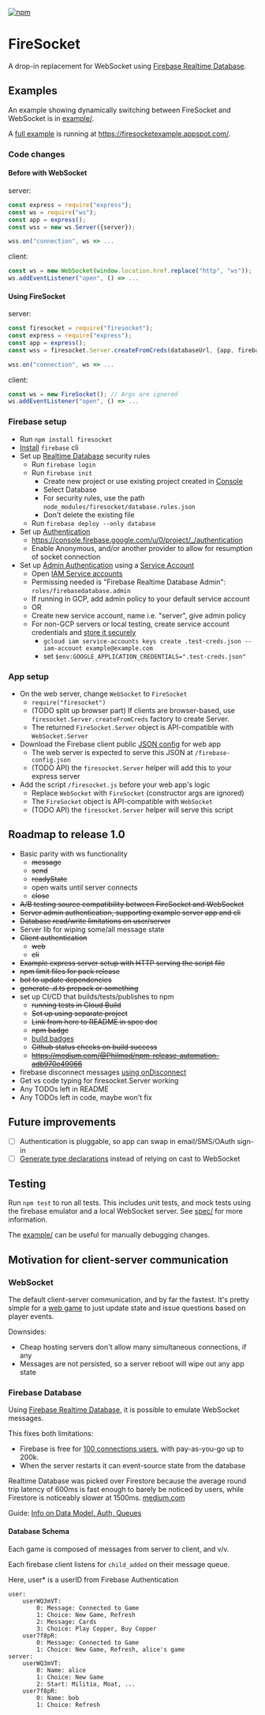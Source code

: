 [![npm](https://img.shields.io/npm/v/firesocket)](https://www.npmjs.com/package/firesocket)

# FireSocket

A drop-in replacement for WebSocket using [Firebase Realtime Database](https://firebase.google.com/docs/database).

## Examples

An example showing dynamically switching between FireSocket and WebSocket is in [example/](example/).

A [full example](https://github.com/darthwalsh/FireSocketExample) is running at https://firesocketexample.appspot.com/.

### Code changes

#### Before with WebSocket

server:

```javascript
const express = require("express");
const ws = require("ws");
const app = express();
const wss = new ws.Server({server});

wss.on("connection", ws => ...
```

client:

```javascript
const ws = new WebSocket(window.location.href.replace("http", "ws"));
ws.addEventListener("open", () => ...
```

#### Using FireSocket

server:

```javascript
const firesocket = require("firesocket");
const express = require("express");
const app = express();
const wss = firesocket.Server.createFromCreds(databaseUrl, {app, firebaseConfig});

wss.on("connection", ws => ...
```

client:

```javascript
const ws = new FireSocket(); // Args are ignored
ws.addEventListener("open", () => ...
```

### Firebase setup

- Run `npm install firesocket`
- [Install](https://firebase.google.com/docs/cli#install_the_firebase_cli) `firebase` cli
- Set up [Realtime Database](https://firebase.google.com/docs/database) security rules
  - Run `firebase login`
  - Run `firebase init`
    - Create new project or use existing project created in [Console](https://console.firebase.google.com/)
    - Select Database
    - For security rules, use the path `node_modules/firesocket/database.rules.json`
    - Don't delete the existing file
  - Run `firebase deploy --only database`
- Set up [Authentication](https://firebase.google.com/docs/auth)
  - https://console.firebase.google.com/u/0/project/_/authentication
  - Enable Anonymous, and/or another provider to allow for resumption of socket connection
- Set up [Admin Authentication](https://firebase.google.com/docs/database/admin/start#admin-sdk-authentication) using a [Service Account](https://developers.google.com/identity/protocols/OAuth2ServiceAccount#overview)
  - Open [IAM Service accounts](https://console.developers.google.com/iam-admin/serviceaccounts)
  - Permissing needed is "Firebase Realtime Database Admin": `roles/firebasedatabase.admin`
  - If running in GCP, add admin policy to your default service account
  - OR
  - Create new service account, name i.e. "server", give admin policy
  - For non-GCP servers or local testing, create service account credentials and [store it securely](https://cloud.google.com/iam/docs/understanding-service-accounts#managing_service_account_keys)
    - `gcloud iam service-accounts keys create .test-creds.json --iam-account example@example.com`
    - set `$env:GOOGLE_APPLICATION_CREDENTIALS=".test-creds.json"`

### App setup

- On the web server, change `WebSocket` to `FireSocket`
  - `require("firesocket")`
  - (TODO split up browser part) If clients are browser-based, use `firesocket.Server.createFromCreds` factory to create Server.
  - The returned `FireSocket.Server` object is API-compatible with `WebSocket.Server`
- Download the Firebase client public [JSON config](https://support.google.com/firebase/answer/7015592) for web app
  - The web server is expected to serve this JSON at `/firebase-config.json`
  - (TODO API) the `firesocket.Server` helper will add this to your express server
- Add the script `/firesocket.js` before your web app's logic
  - Replace `WebSocket` with `FireSocket` (constructor args are ignored)
  - The `FireSocket` object is API-compatible with `WebSocket`
  - (TODO API) the `firesocket.Server` helper will serve this script

## Roadmap to release 1.0

- Basic parity with ws functionality
  - ~~message~~
  - ~~send~~
  - ~~readyState~~
  - open waits until server connects
  - ~~close~~
- ~~A/B testing source compatibility between FireSocket and WebSocket~~
- ~~Server admin authentication, supporting example server app and cli~~
- ~~Database read/write limitations on user/server~~
- Server lib for wiping some/all message state
- ~~Client authentication~~
  - ~~web~~
  - ~~cli~~
- ~~Example express server setup with HTTP serving the script file~~
- ~~npm limit files for pack release~~
- ~~bot to update dependencies~~
- ~~generate .d.ts prepack or something~~
- set up CI/CD that builds/tests/publishes to npm
  - ~~running tests in Cloud Build~~
  - ~~Set up using separate project~~
  - ~~Link from here to README in spec doc~~
  - ~~npm badge~~
  - [build badges](https://ljvmiranda921.github.io/notebook/2018/12/21/cloud-build-badge/)
  - ~~Github status checks on build success~~
  - ~~https://medium.com/@Philmod/npm-release-automation-adb970e49066~~
- firebase disconnect messages [using onDisconnect](https://firebase.google.com/docs/database/web/offline-capabilities#how-ondisconnect-works)
- Get vs code typing for firesocket.Server working
- Any TODOs left in README
- Any TODOs left in code, maybe won't fix

## Future improvements

- [ ] Authentication is pluggable, so app can swap in email/SMS/OAuth sign-in
- [ ] [Generate type declarations](https://github.com/microsoft/TypeScript/pull/32372) instead of relying on cast to WebSocket

## Testing

Run `npm test` to run all tests. This includes unit tests, and mock tests using the firebase emulator and a local WebSocket server. See [spec/](spec/README.md) for more information.

The [example/](example/) can be useful for manually debugging changes.

## Motivation for client-server communication

### WebSocket

The default client-server communication, and by far the fastest. It's pretty simple for a [web game](https://github.com/darthwalsh/Austerity/blob/3bd2cfb825eaf8d537945c02da5b96bfe38ddca7/server/connection.js) to just update state and issue questions based on player events.

Downsides:

- Cheap hosting servers don't allow many simultaneous connections, if any
- Messages are not persisted, so a server reboot will wipe out any app state

### Firebase Database

Using [Firebase Realtime Database](https://firebase.google.com/docs/database), it is possible to emulate WebSocket messages.

This fixes both limitations:

- Firebase is free for [100 connections users](https://firebase.google.com/pricing/), with pay-as-you-go up to 200k.
- When the server restarts it can event-source state from the database

Realtime Database was picked over Firestore because the average round trip latency of 600ms is fast enough to barely be noticed by users, while Firestore is noticeably slower at 1500ms.
[medium.com](https://medium.com/@d8schreiber/firebase-performance-firestore-and-realtime-database-latency-13effcade26d)

Guide: [Info on Data Model, Auth, Queues](https://howtofirebase.com/firebase-data-modeling-939585ade7f4)

#### Database Schema

Each game is composed of messages from server to client, and v/v.

Each firebase client listens for `child_added` on their message queue.

Here, user\* is a userID from Firebase Authentication

    user:
        userWQ3mVT:
            0: Message: Connected to Game
            1: Choice: New Game, Refresh
            2: Message: Cards
            3: Choice: Play Copper, Buy Copper
        user7f8pR:
            0: Message: Connected to Game
            1: Choice: New Game, Refresh, alice's game
    server:
        userWQ3mVT:
            0: Name: alice
            1: Choice: New Game
            2: Start: Militia, Moat, ...
        user7f8pR:
            0: Name: bob
            1: Choice: Refresh

